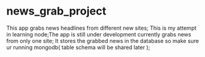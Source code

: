 # news_grab_project
This app grabs news headlines from different new sites; This is my attempt in learning node;The app is still under development currently grabs news from only one site; It stores the grabbed news in the database so make sure ur running mongodb( table schema will be shared later ); 
